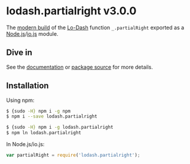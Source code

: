 # lodash.partialright v3.0.0

The [modern build](https://github.com/lodash/lodash/wiki/Build-Differences) of the [Lo-Dash](https://lodash.com/) function `_.partialRight` exported as a [Node.js](http://nodejs.org/)/[io.js](https://iojs.org/) module.

## Dive in

See the [documentation](https://lodash.com/docs#partialRight) or [package source](https://github.com/lodash/lodash/blob/3.0.0-npm-packages/lodash.partialright/index.js) for more details.

## Installation

Using npm:

```bash
$ {sudo -H} npm i -g npm
$ npm i --save lodash.partialright

$ {sudo -H} npm i -g lodash.partialright
$ npm ln lodash.partialright
```

In Node.js/io.js:

```js
var partialRight = require('lodash.partialright');
```
